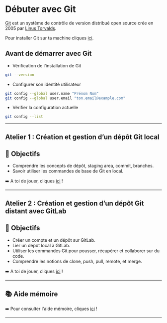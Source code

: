 # Débuter avec Git

[Git](https://git-scm.com/) est un système de contrôle de version distribué open source crée en 2005 par [Linus Torvalds](https://fr.wikipedia.org/wiki/Linus_Torvalds).

Pour installer Git sur ta machine cliques [ici](https://git-scm.com/).

## Avant de démarrer avec Git

- Vérification de l’installation de Git

```bash
git --version
```

- Configurer son identité utilisateur

```bash
git config --global user.name "Prénom Nom"
git config --global user.email "ton.email@example.com"
```

- Vérifier la configuration actuelle

```bash
git config --list
```

---

## Atelier 1 : Création et gestion d’un dépôt Git local

## 🎯 Objectifs
- Comprendre les concepts de dépôt, staging area, commit, branches.
- Savoir utiliser les commandes de base de Git en local.

➡️ A toi de jouer, cliques [ici](atelier-1.md) !

---

## Atelier 2 : Création et gestion d’un dépôt Git distant avec GitLab

## 🎯 Objectifs
- Créer un compte et un dépôt sur GitLab.
- Lier un dépôt local à GitLab.
- Utiliser les commandes Git pour pousser, récupérer et collaborer sur du code.
- Comprendre les notions de clone, push, pull, remote, et merge.

➡️ A toi de jouer, cliques [ici](atelier-2.md) !

---

## 📚 Aide mémoire

➡️ Pour consulter l'aide mémoire, cliques [ici](aide-memoire.md) !

---